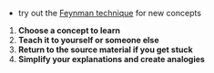 - try out the [Feynman technique](https://www.todoist.com/cs/inspiration/feynman-technique) for new concepts
1. **Choose a concept to learn**
2. **Teach it to yourself or someone else**
3. **Return to the source material if you get stuck**
4. **Simplify your explanations and create analogies**